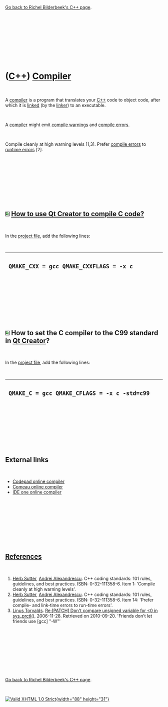 

[Go back to Richel Bilderbeek's C++ page](Cpp.htm).

 

 

 

 

 

([C++](Cpp.htm)) [Compiler](CppCompiler.htm)
============================================

 

A [compiler](CppCompiler.htm) is a program that translates your
[C++](Cpp.htm) code to object code, after which it is
[linked](CppLink.htm) (by the [linker](CppLinker.htm)) to an executable.

 

A [compiler](CppCompiler.htm) might emit [compile
warnings](CppCompileWarning.htm) and [compile
errors](CppCompileError.htm).

 

Compile cleanly at high warning levels \[1,3\]. Prefer [compile
errors](CppCompileError.htm) to [runtime errors](CppRuntimeError.htm)
\[2\].

 

 

 

 

 

![Qt Creator](PicQtCreator.png) [How to use Qt Creator to compile C code?](CppCompilerC.htm)
--------------------------------------------------------------------------------------------

 

In the [project file](CppQtProjectFile.htm), add the following lines:

 

  ------------------------------------------
  ` QMAKE_CXX = gcc QMAKE_CXXFLAGS = -x c`
  ------------------------------------------

 

 

 

 

 

![Qt Creator](PicQtCreator.png) How to set the C compiler to the C99 standard in [Qt Creator](CppQtCreator.htm)?
----------------------------------------------------------------------------------------------------------------

 

In the [project file](CppQtProjectFile.htm), add the following lines:

 

  -----------------------------------------------
  ` QMAKE_C = gcc QMAKE_CFLAGS = -x c -std=c99`
  -----------------------------------------------

 

 

 

 

 

External links
--------------

 

-   [Codepad online compiler](http://www.codepad.org)
-   [Comeau online compiler](http://www.comeaucomputing.com/tryitout)
-   [IDE one online compiler](http://www.ideone.com)

 

 

 

 

 

[References](CppReferences.htm)
-------------------------------

 

1.  [Herb Sutter](CppHerbSutter.htm), [Andrei
    Alexandrescu](CppAndreiAlexandrescu.htm). C++ coding standards: 101
    rules, guidelines, and best practices. ISBN: 0-32-111358-6. Item 1:
    'Compile cleanly at high warning levels'.
2.  [Herb Sutter](CppHerbSutter.htm), [Andrei
    Alexandrescu](CppAndreiAlexandrescu.htm). C++ coding standards: 101
    rules, guidelines, and best practices. ISBN: 0-32-111358-6. Item 14:
    'Prefer compile- and link-time errors to run-time errors'.
3.  [Linus Torvalds](LinusTorvalds.htm). [Re:\[PATCH\] Don't compare
    unsigned variable for &lt;0
    in sys\_prctl()](http://linux.derkeiler.com/Mailing-Lists/Kernel/2006-11/msg08325.html). 2006-11-28.
    Retrieved on 2010-09-20. 'Friends don't let friends use \[gcc\]
    "-W"'

 

 

 

 

 

[Go back to Richel Bilderbeek's C++ page](Cpp.htm).



 

[![Valid XHTML 1.0 Strict](valid-xhtml10.png){width="88"
height="31"}](http://validator.w3.org/check?uri=referer)
